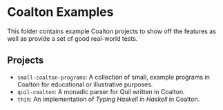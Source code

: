 # Coalton Examples

This folder contains example Coalton projects to show off the features as well as provide a set of good real-world tests.


## Projects

- `small-coalton-programs`: A collection of small, example programs in Coalton for educational or illustrative purposes.
- `quil-coalton`: A monadic parser for Quil written in Coalton.
- `thih`: An implementation of *Typing Haskell in Haskell* in Coalton.
